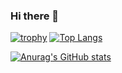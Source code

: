 ### Hi there 👋
[![trophy](https://github-profile-trophy.vercel.app/?username=mehm8128&title=MultiLanguage,Organizations,Commits,Issues,PullRequest&theme=onedark)](https://github.com/ryo-ma/github-profile-trophy)
[![Top Langs](https://github-readme-stats.vercel.app/api/top-langs/?username=mehm8128&layout=compact&role=OWNER&exclude_repo=web-speed-hackathon-2022,web-speed-hackathon-2021,isucon-12,piscon-2022-2,traP-isucon-handson2022,piscon-2022,isucon12-prior,complier-1&theme=dark)](https://github.com/anuraghazra/github-readme-stats)

[![Anurag's GitHub stats](https://github-readme-stats.vercel.app/api?username=mehm8128&show_icons=true&count_private=true&theme=dark)](https://github.com/anuraghazra/github-readme-stats)
